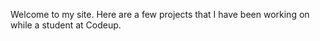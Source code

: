 Welcome to my site. Here are a few projects that I have been working on while a student at Codeup.


